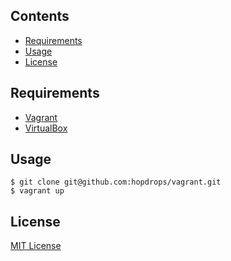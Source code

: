 ## Contents

- [Requirements](#requirements)
- [Usage](#usage)
- [License](#license)

## Requirements

- [Vagrant](https://www.vagrantup.com/downloads.html)
- [VirtualBox](https://www.virtualbox.org/wiki/Downloads)

## Usage

    $ git clone git@github.com:hopdrops/vagrant.git
    $ vagrant up

## License

[MIT License](LICENSE)
